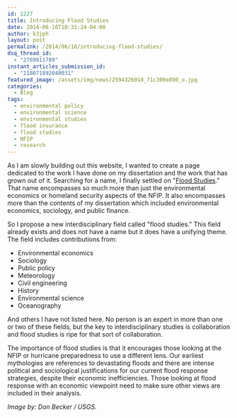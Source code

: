 ```yaml
---
id: 1227
title: Introducing Flood Studies
date: 2014-06-16T10:31:24-04:00
author: k3jph
layout: post
permalink: /2014/06/16/introducing-flood-studies/
dsq_thread_id:
  - "2769811789"
instant_articles_submission_id:
  - "218071892040031"
featured_image: /assets/img/news/2594326010_71c309e890_o.jpg
categories:
  - Blog
tags:
  - environmental policy
  - environmental science
  - environmental studies
  - flood insurance
  - flood studies
  - NFIP
  - research
---
```

As I am slowly building out this website, I wanted to create a page dedicated to the work I have done on my dissertation and the work that has grown out of it. Searching for a name, I finally settled on "[Flood Studies](http://jameshoward.us/scholarship/)." That name encompasses so much more than just the environmental economics or homeland security aspects of the NFIP. It also encompasses more than the contents of my dissertation which included environmental economics, sociology, and public finance.

So I propose a new interdisciplinary field called "flood studies."  This field already exists and does not have a name but it does have a unifying theme.  The field includes contributions from:

*   Environmental economics
*   Sociology
*   Public policy
*   Meteorology
*   Civil engineering
*   History
*   Environmental science
*   Oceanography

And others I have not listed here.  No person is an expert in more than one or two of these fields, but the key to interdisciplinary studies is collaboration and flood studies is ripe for that sort of collaboration.

The importance of flood studies is that it encourages those looking at the NFIP or hurricane preparedness to use a different lens.  Our earliest mythologies are references to devastating floods and there are intense political and sociological justifications for our current flood response strategies, despite their economic inefficiencies.  Those looking at flood response with an economic viewpoint need to make sure other views are included in their analysis.

_Image by: Don Becker / USGS._
